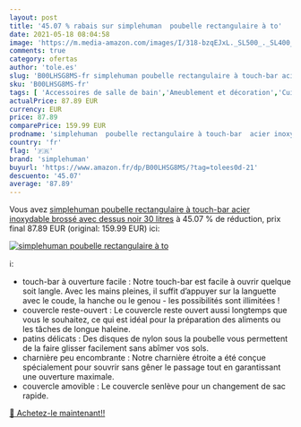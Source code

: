 ```yaml
---
layout: post
title: '45.07 % rabais sur simplehuman  poubelle rectangulaire à to'
date: 2021-05-18 08:04:58
image: 'https://m.media-amazon.com/images/I/318-bzqEJxL._SL500_._SL400_.jpg'
comments: true
category: ofertas
author: 'tole.es'
slug: 'B00LHSG8MS-fr simplehuman poubelle rectangulaire à touch-bar acier...'
sku: 'B00LHSG8MS-fr'
tags: [ 'Accessoires de salle de bain','Ameublement et décoration','Cuisine et Maison','Déchets et recyclage','Poubelles de salle de bain','Rangement et organisation','Salle de bain et WC','simplehuman', ]
actualPrice: 87.89 EUR
currency: EUR
price: 87.89
comparePrice: 159.99 EUR
prodname: 'simplehuman  poubelle rectangulaire à touch-bar  acier inoxydable brossé avec dessus noir  30 litres'
country: 'fr'
flag: '🇫🇷'
brand: 'simplehuman'
buyurl: 'https://www.amazon.fr/dp/B00LHSG8MS/?tag=tolees0d-21'
descuento: '45.07'
average: '87.89'
---
```


Vous avez [simplehuman  poubelle rectangulaire à touch-bar  acier inoxydable brossé avec dessus noir  30 litres](https://www.amazon.fr/dp/B00LHSG8MS/?tag=tolees0d-21)  à  45.07 % de réduction, prix final  87.89 EUR (original: 159.99 EUR) ici:

[![simplehuman  poubelle rectangulaire à to](https://m.media-amazon.com/images/I/318-bzqEJxL._SL500_._SL400_.jpg)](https://www.amazon.fr/dp/B00LHSG8MS/?tag=tolees0d-21)

ℹ️:

- touch-bar à ouverture facile : Notre touch-bar est facile à ouvrir quelque soit langle. Avec les mains pleines, il suffit d’appuyer sur la languette avec le coude, la hanche ou le genou - les possibilités sont illimitées !
- couvercle reste-ouvert : Le couvercle reste ouvert aussi longtemps que vous le souhaitez, ce qui est idéal pour la préparation des aliments ou les tâches de longue haleine.
- patins délicats : Des disques de nylon sous la poubelle vous permettent de la faire glisser facilement sans abîmer vos sols.
- charnière peu encombrante : Notre charnière étroite a été conçue spécialement pour souvrir sans gêner le passage tout en garantissant une ouverture maximale.
- couvercle amovible : Le couvercle senlève pour un changement de sac rapide.

[🛒 Achetez-le maintenant!!](https://www.amazon.fr/dp/B00LHSG8MS/?tag=tolees0d-21)
